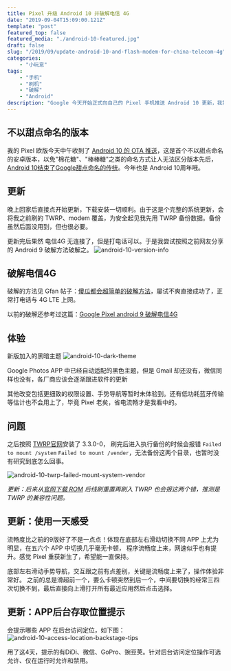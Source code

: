 ```yaml
---
title: Pixel 升级 Android 10 并破解电信 4G
date: "2019-09-04T15:09:00.121Z"
template: "post"
featured_top: false
featured_media: "./android-10-featured.jpg"
draft: false
slug: "/2019/09/update-android-10-and-flash-modem-for-china-telecom-4g"
categories: 
    - "小玩意"
tags:
    - "手机"
    - "刷机"
    - "破解"
    - "Android"
description: "Google 今天开始正式向自己的 Pixel 手机推送 Android 10 更新，我第一时间更新并按网友老办法破解电信4G"
---
```


<!-- endExcerpt -->

## 不以甜点命名的版本
我的 Pixel 欧版今天中午收到了 [Android 10 的 OTA 推送](https://cn.engadget.com/2019/09/03/android-10-official-release-google-pixels/)，这是首个不以甜点命名的安卓版本，以免"棉花糖"、"棒棒糖"之类的命名方式让人无法区分版本先后，[Android 10结束了Google甜点命名的传统](https://zhuanlan.zhihu.com/p/79546951)。今年也是 Android 10周年哦。

## 更新
晚上回家后直接点开始更新，下载安装一切顺利。由于这是个完整的系统更新，会将我之前刷的 TWRP、modem 覆盖，为安全起见我先用 TWRP 备份数据。备份虽然后面没用到，但也很必要。

更新完后果然 电信4G 无连接了，但是打电话可以。于是我尝试按照之前网友分享的 Android 9 破解方法破解之。
![android-10-version-info](./android-10-version-info.jpg)

## 破解电信4G
破解的方法见 Gfan 帖子：[傻瓜都会超简单的破解方法](http://bbs.gfan.com/android-9531535-1-1.html)，屡试不爽直接成功了，正常打电话与 4G LTE 上网。

以前的破解还参考过这篇：[Google Pixel android 9 破解电信4G](https://tuzhao.org/article/49)

## 体验
新版加入的黑暗主题
![android-10-dark-theme](./android-10-dark-theme.jpg)

Google Photos APP 中已经自动适配的黑色主题，但是 Gmail 却还没有，微信同样也没有，各厂商应该会逐渐跟进软件的更新

其他改变包括更细致的权限设置、手势导航等暂时未体验到。还有低功耗蓝牙传输等估计也不会用上了，毕竟 Pixel 老矣，省电流畅才是我看中的。

## 问题
之后按照 [TWRP官网](https://twrp.me/google/googlepixel.html)安装了 3.3.0-0，
刷完后进入执行备份的时候会报错 `Failed to mount /system` `Failed to mount /vender`，无法备份这两个目录，也暂时没有研究到底怎么回事。

![android-10-twrp-failed-mount-system-vendor](./android-10-twrp-failed-mount-system-vendor.jpg)

_更新：后来从[官网下载 ROM](https://developers.google.com/android/images) 后线刷重置再刷入 TWRP 也会报这两个错，推测是 TWRP 的兼容性问题。_

## 更新：使用一天感受
流畅度比之前的9版好了不是一点点！体现在底部左右滑动切换不同 APP 上尤为明显，在五六个 APP 中切换几乎毫无卡顿，
程序流畅度上来，网速似乎也有提升。感觉 Pixel 重获新生了，希望能一直保持。

底部左右滑动手势导航，交互跟之前有点差别，关键是流畅度上来了，操作体验非常好。
之前的总是滑超前一个，要么卡顿突然到后一个，中间要切换的经常三四次切换不到，最后直接向上滑打开所有最近应用然后点击选择。

## 更新：APP后台存取位置提示
会提示哪些 APP 在后台访问定位，如下图：
![android-10-access-location-backstage-tips](./android-10-access-location-backstage-tips.jpg)

用了这4天，提示的有DiDi、微信、GoPro、豌豆荚。针对后台访问定位操作可选允许、仅在运行时允许和禁用。
